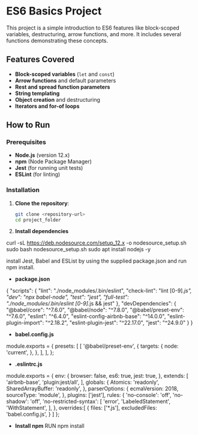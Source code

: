 # ES6 Basics Project

This project is a simple introduction to ES6 features like block-scoped variables, destructuring, arrow functions, and more. It includes several functions demonstrating these concepts.
## Features Covered

- **Block-scoped variables** (`let` and `const`)
- **Arrow functions** and default parameters
- **Rest and spread function parameters**
- **String templating**
- **Object creation** and destructuring
- **Iterators and for-of loops**

## How to Run

### Prerequisites

- **Node.js** (version 12.x)
- **npm** (Node Package Manager)
- **Jest** (for running unit tests)
- **ESLint** (for linting)

### Installation

1. **Clone the repository**:
   ```bash
   git clone <repository-url>
   cd project_folder

2. **Install dependencies**

curl -sL https://deb.nodesource.com/setup_12.x -o nodesource_setup.sh
sudo bash nodesource_setup.sh
sudo apt install nodejs -y

install Jest, Babel and ESList by using the supplied package.json and run npm install.

- **package.json** 

{
  "scripts": {
    "lint": "./node_modules/.bin/eslint",
    "check-lint": "lint [0-9]*.js",
    "dev": "npx babel-node",
    "test": "jest",
    "full-test": "./node_modules/.bin/eslint [0-9]*.js && jest"
  },
  "devDependencies": {
    "@babel/core": "^7.6.0",
    "@babel/node": "^7.8.0",
    "@babel/preset-env": "^7.6.0",
    "eslint": "^6.4.0",
    "eslint-config-airbnb-base": "^14.0.0",
    "eslint-plugin-import": "^2.18.2",
    "eslint-plugin-jest": "^22.17.0",
    "jest": "^24.9.0"
  }
}

- **babel.config.js**

module.exports = {
  presets: [
    [
      '@babel/preset-env',
      {
        targets: {
          node: 'current',
        },
      },
    ],
  ],
};

- **.eslintrc.js**


module.exports = {
  env: {
    browser: false,
    es6: true,
    jest: true,
  },
  extends: [
    'airbnb-base',
    'plugin:jest/all',
  ],
  globals: {
    Atomics: 'readonly',
    SharedArrayBuffer: 'readonly',
  },
  parserOptions: {
    ecmaVersion: 2018,
    sourceType: 'module',
  },
  plugins: ['jest'],
  rules: {
    'no-console': 'off',
    'no-shadow': 'off',
    'no-restricted-syntax': [
      'error',
      'LabeledStatement',
      'WithStatement',
    ],
  },
  overrides:[
    {
      files: ['*.js'],
      excludedFiles: 'babel.config.js',
    }
  ]
};

- **Install npm**
RUN npm install
